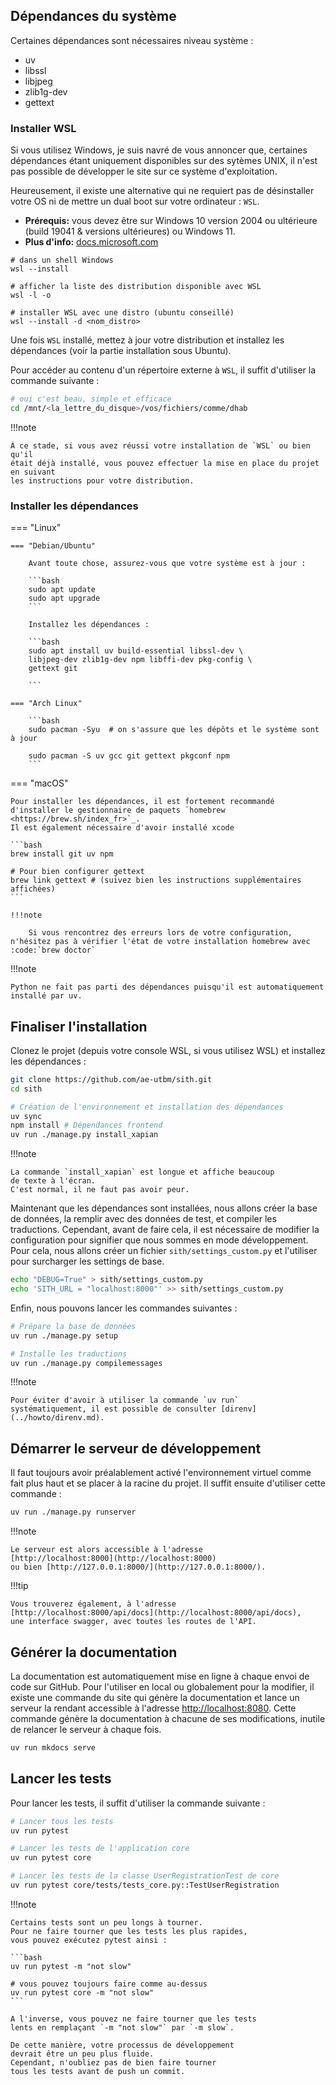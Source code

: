 ## Dépendances du système

Certaines dépendances sont nécessaires niveau système :

- uv
- libssl
- libjpeg
- zlib1g-dev
- gettext

### Installer WSL

Si vous utilisez Windows, je suis navré
de vous annoncer que, certaines dépendances étant uniquement disponibles sur des sytèmes UNIX,
il n'est pas possible de développer le site sur ce système d'exploitation.

Heureusement, il existe une alternative qui ne requiert pas de désinstaller votre
OS ni de mettre un dual boot sur votre ordinateur : `WSL`.

- **Prérequis:** vous devez être sur Windows 10 version 2004 ou ultérieure (build 19041 & versions ultérieures) ou Windows 11.
- **Plus d'info:** [docs.microsoft.com](https://docs.microsoft.com/fr-fr/windows/wsl/install)

```shell
# dans un shell Windows
wsl --install

# afficher la liste des distribution disponible avec WSL
wsl -l -o

# installer WSL avec une distro (ubuntu conseillé)
wsl --install -d <nom_distro>
```

Une fois `WSL` installé, mettez à jour votre distribution et
installez les dépendances (voir la partie installation sous Ubuntu).

Pour accéder au contenu d'un répertoire externe à `WSL`,
il suffit d'utiliser la commande suivante :

```bash
# oui c'est beau, simple et efficace
cd /mnt/<la_lettre_du_disque>/vos/fichiers/comme/dhab
```

!!!note

    À ce stade, si vous avez réussi votre installation de `WSL` ou bien qu'il
    était déjà installé, vous pouvez effectuer la mise en place du projet en suivant
    les instructions pour votre distribution.

### Installer les dépendances

=== "Linux"

    === "Debian/Ubuntu"

        Avant toute chose, assurez-vous que votre système est à jour :
        
        ```bash
        sudo apt update
        sudo apt upgrade
        ```

        Installez les dépendances :
        
        ```bash
        sudo apt install uv build-essential libssl-dev \
        libjpeg-dev zlib1g-dev npm libffi-dev pkg-config \
        gettext git

        ```

    === "Arch Linux"
    
        ```bash
        sudo pacman -Syu  # on s'assure que les dépôts et le système sont à jour

        sudo pacman -S uv gcc git gettext pkgconf npm
        ```

=== "macOS"

    Pour installer les dépendances, il est fortement recommandé d'installer le gestionnaire de paquets `homebrew <https://brew.sh/index_fr>`_.  
    Il est également nécessaire d'avoir installé xcode
    
    ```bash    
    brew install git uv npm
    
    # Pour bien configurer gettext
    brew link gettext # (suivez bien les instructions supplémentaires affichées)
    ```
    
    !!!note
    
        Si vous rencontrez des erreurs lors de votre configuration, n'hésitez pas à vérifier l'état de votre installation homebrew avec :code:`brew doctor`

!!!note

    Python ne fait pas parti des dépendances puisqu'il est automatiquement
    installé par uv.

## Finaliser l'installation

Clonez le projet (depuis votre console WSL, si vous utilisez WSL)
et installez les dépendances :

```bash
git clone https://github.com/ae-utbm/sith.git
cd sith

# Création de l'environnement et installation des dépendances
uv sync
npm install # Dépendances frontend
uv run ./manage.py install_xapian
```

!!!note

    La commande `install_xapian` est longue et affiche beaucoup
    de texte à l'écran.
    C'est normal, il ne faut pas avoir peur.

Maintenant que les dépendances sont installées, nous
allons créer la base de données, la remplir avec des données de test,
et compiler les traductions.
Cependant, avant de faire cela, il est nécessaire de modifier
la configuration pour signifier que nous sommes en mode développement.
Pour cela, nous allons créer un fichier `sith/settings_custom.py`
et l'utiliser pour surcharger les settings de base.

```bash
echo "DEBUG=True" > sith/settings_custom.py
echo 'SITH_URL = "localhost:8000"' >> sith/settings_custom.py
```

Enfin, nous pouvons lancer les commandes suivantes :

```bash
# Prépare la base de données
uv run ./manage.py setup

# Installe les traductions
uv run ./manage.py compilemessages
```

!!!note

    Pour éviter d'avoir à utiliser la commande `uv run`
    systématiquement, il est possible de consulter [direnv](../howto/direnv.md).

## Démarrer le serveur de développement

Il faut toujours avoir préalablement activé 
l'environnement virtuel comme fait plus haut 
et se placer à la racine du projet.
Il suffit ensuite d'utiliser cette commande :

```bash
uv run ./manage.py runserver
```

!!!note

    Le serveur est alors accessible à l'adresse
    [http://localhost:8000](http://localhost:8000) 
    ou bien [http://127.0.0.1:8000/](http://127.0.0.1:8000/).

!!!tip

    Vous trouverez également, à l'adresse
    [http://localhost:8000/api/docs](http://localhost:8000/api/docs),
    une interface swagger, avec toutes les routes de l'API.

## Générer la documentation

La documentation est automatiquement mise en ligne à chaque envoi de code sur GitHub.
Pour l'utiliser en local ou globalement pour la modifier,
il existe une commande du site qui génère 
la documentation et lance un serveur la rendant
accessible à l'adresse [http://localhost:8080](http://localhost:8000).
Cette commande génère la documentation à 
chacune de ses modifications,
inutile de relancer le serveur à chaque fois.

```bash
uv run mkdocs serve
```

## Lancer les tests

Pour lancer les tests, il suffit d'utiliser 
la commande suivante :

```bash
# Lancer tous les tests
uv run pytest

# Lancer les tests de l'application core
uv run pytest core

# Lancer les tests de la classe UserRegistrationTest de core
uv run pytest core/tests/tests_core.py::TestUserRegistration
```

!!!note

    Certains tests sont un peu longs à tourner.
    Pour ne faire tourner que les tests les plus rapides,
    vous pouvez exécutez pytest ainsi :

    ```bash
    uv run pytest -m "not slow"

    # vous pouvez toujours faire comme au-dessus
    uv run pytest core -m "not slow"
    ```

    A l'inverse, vous pouvez ne faire tourner que les tests
    lents en remplaçant `-m "not slow"` par `-m slow`.

    De cette manière, votre processus de développement
    devrait être un peu plus fluide.
    Cependant, n'oubliez pas de bien faire tourner
    tous les tests avant de push un commit.


